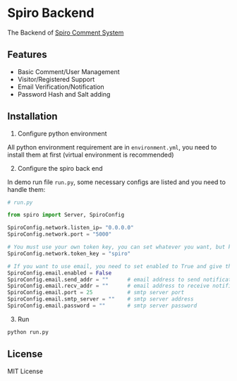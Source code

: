 # Spiro Backend

The Backend of [Spiro Comment System](https://github.com/coffeehat/Spiro)

## Features

* Basic Comment/User Management
* Visitor/Registered Support
* Email Verification/Notification
* Password Hash and Salt adding

## Installation

1. Configure python environment

All python environment requirement are in `environment.yml`, you need to install them at first (virtual environment is recommended)

2. Configure the spiro back end

In demo run file `run.py`, some necessary configs are listed and you need to handle them:

``` python
# run.py

from spiro import Server, SpiroConfig

SpiroConfig.network.listen_ip= "0.0.0.0"
SpiroConfig.network.port = "5000"

# You must use your own token key, you can set whatever you want, but keep secret
SpiroConfig.network.token_key = "spiro"

# If you want to use email, you need to set enabled to True and give the parameters below
SpiroConfig.email.enabled = False
SpiroConfig.email.send_addr = ""      # email address to send notification
SpiroConfig.email.recv_addr = ""      # email address to receive notification when someone comments your article
SpiroConfig.email.port = 25           # smtp server port
SpiroConfig.email.smtp_server = ""    # smtp server address
SpiroConfig.email.password = ""       # smtp server password
```

3. Run

``` bash
python run.py
```

## License

MIT License